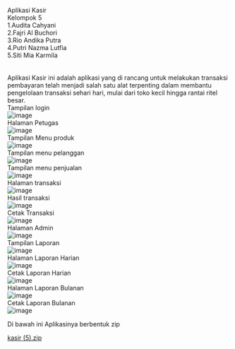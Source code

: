 Aplikasi Kasir<br>
Kelompok 5<br>
1.Audita Cahyani<br>
2.Fajri Al Buchori<br>
3.Rio Andika Putra<br>
4.Putri Nazma Lutfia<br>
5.Siti Mia Karmila<br>
<br>
<br>
Aplikasi Kasir ini adalah aplikasi yang di rancang untuk melakukan transaksi pembayaran telah menjadi salah satu alat terpenting dalam membantu pengelolaan transaksi sehari hari, mulai dari toko kecil hingga rantai ritel besar.<br>
Tampilan login<br>
![image](https://github.com/Fajri2772al/Fajri2772al/assets/167688686/f11f779a-9fbd-44da-8776-f7a87b234494)<br>
Halaman Petugas<br>
![image](https://github.com/Fajri2772al/Fajri2772al/assets/167688686/05a7a755-d22c-4198-af9d-06e777ffe754)<br>
Tampilan Menu produk <br>
![image](https://github.com/Fajri2772al/Fajri2772al/assets/167688686/de1c9d8b-8017-40d6-906d-cedf5f1bcd28)<br>
Tampilan menu pelanggan<br>
![image](https://github.com/Fajri2772al/Fajri2772al/assets/167688686/0a1c9945-0327-4e2f-be72-b9ed71981832)<br>
Tampilan menu penjualan<br>
![image](https://github.com/Fajri2772al/Fajri2772al/assets/167688686/23419b24-0e33-4539-ad52-e49a389df483)<br>
Halaman transaksi<br>
![image](https://github.com/Fajri2772al/Fajri2772al/assets/167688686/933d995c-2bc6-4f5b-8c54-c6266c84028b)<br>
Hasil transaksi<br>
![image](https://github.com/Fajri2772al/Fajri2772al/assets/167688686/209eeb3d-6e63-430e-b113-681a6b42dcf3)<br>
Cetak Transaksi<br>
![image](https://github.com/Fajri2772al/Fajri2772al/assets/167688686/4960a5b5-9f3c-4311-b1f7-67f78d32224c)<br>
Halaman Admin<br>
![image](https://github.com/Fajri2772al/Fajri2772al/assets/167688686/dd24e4f6-f517-46aa-ba1f-075d5ebd0e7f)<br>
Tampilan Laporan<br>
![image](https://github.com/Fajri2772al/Fajri2772al/assets/167688686/bd0e4e7b-c2c5-4f59-8c6f-4b78f89678ce)<br>
Halaman Laporan Harian<br>
![image](https://github.com/Fajri2772al/Fajri2772al/assets/167688686/03e09391-dcec-424d-b306-764216177e83)<br>
Cetak Laporan Harian<br>
![image](https://github.com/Fajri2772al/Fajri2772al/assets/167688686/caba2d00-6b20-4957-bab0-0a08b58b1fb1)<br>
Halaman Laporan Bulanan<br>
![image](https://github.com/Fajri2772al/Fajri2772al/assets/167688686/f26ca348-2575-47f5-9496-d10f7eda4201)<br>
Cetak Laporan Bulanan<br>
![image](https://github.com/Fajri2772al/Fajri2772al/assets/167688686/a4fc502c-402b-4b5b-95dd-8fa515abdda2)<br>

Di bawah ini Aplikasinya berbentuk zip

[kasir (5).zip](https://github.com/Fajri2772al/Fajri2772al/files/15087761/kasir.5.zip)

























